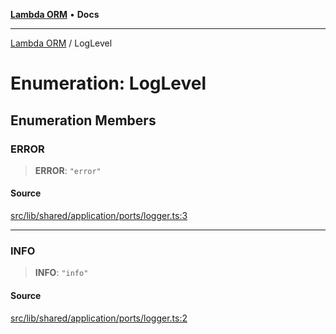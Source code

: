 [**Lambda ORM**](../README.md) • **Docs**

***

[Lambda ORM](../README.md) / LogLevel

# Enumeration: LogLevel

## Enumeration Members

### ERROR

> **ERROR**: `"error"`

#### Source

[src/lib/shared/application/ports/logger.ts:3](https://github.com/lambda-orm/lambdaorm-base/blob/aa369ded9e7763a31678c0168646a8ee1291b500/src/lib/shared/application/ports/logger.ts#L3)

***

### INFO

> **INFO**: `"info"`

#### Source

[src/lib/shared/application/ports/logger.ts:2](https://github.com/lambda-orm/lambdaorm-base/blob/aa369ded9e7763a31678c0168646a8ee1291b500/src/lib/shared/application/ports/logger.ts#L2)
